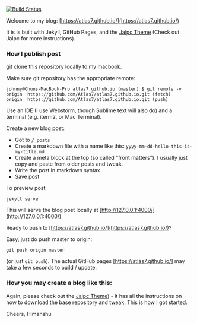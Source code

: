 [![Build Status](https://travis-ci.org/Atlas7/atlas7.github.io.svg?branch=master)](https://travis-ci.org/Atlas7/atlas7.github.io)

Welcome to my blog: [https://atlas7.github.io/](https://atlas7.github.io/)

It is is built with Jekyll, GitHub Pages, and the [Jalpc Theme](https://github.com/jarrekk/Jalpc)
(Check out Jalpc for more instructions).

### How I publish post

git clone this repository locally to my macbook.

Make sure git repository has the appropriate remote:

```
johnny@Chuns-MacBook-Pro atlas7.github.io (master) $ git remote -v
origin  https://github.com/Atlas7/atlas7.github.io.git (fetch)
origin  https://github.com/Atlas7/atlas7.github.io.git (push)
```

Use an IDE (I use Webstorm, though Sublime text will also do) and a terminal (e.g. iterm2, or Mac Terminal).

Create a new blog post:

- Got to `/_posts`
- Create a markdown file with a name like this: `yyyy-mm-dd-hello-this-is-my-title.md`
- Create a meta block at the top (so called "front matters"). I usually just copy and paste from older posts and tweak.
- Write the post in markdown syntax
- Save post

To preview post:

```
jekyll serve
```

This will serve the blog post locally at [http://127.0.0.1:4000/](http://127.0.0.1:4000/)

Ready to push to [https://atlas7.github.io/](https://atlas7.github.io/)?

Easy, just do push master to origin:

```
git push origin master
```

(or just `git push`). The actual GitHub pages [https://atlas7.github.io/] may take a few seconds to build / update.

### How you may create a blog like this:

Again, please check out the [Jalpc Theme](https://github.com/jarrekk/Jalpc)) - it has all the instructions
on how to download the base repository and tweak. This is how I got started.

Cheers,
Himanshu
